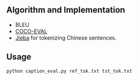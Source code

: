 ##

## Algorithm and Implementation
- BLEU
- [COCO-EVAL](https://github.com/tylin/coco-caption/tree/master/pycocoevalcap)
- [Jieba](https://github.com/fxsjy/jieba) for tokenizing Chinese sentences.

## Usage
```
python caption_eval.py ref_tok.txt tst_tok.txt 
```

